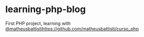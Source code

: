 # learning-php-blog
First PHP project, learning with [@matheusbattisti](https://github.com/matheusbattisti/curso_php)https://github.com/matheusbattisti/curso_php
